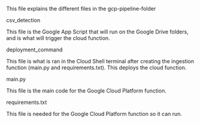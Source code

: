 This file explains the different files in the gcp-pipeline-folder


csv_detection

This file is the Google App Script that will run on the Google Drive folders, and is what will trigger the cloud function.



deployment_command

This file is what is ran in the Cloud Shell terminal after creating the ingestion function (main.py and requirements.txt). This deploys the cloud function.



main.py

This file is the main code for the Google Cloud Platform function.



requirements.txt

This file is needed for the Google Cloud Platform function so it can run.

